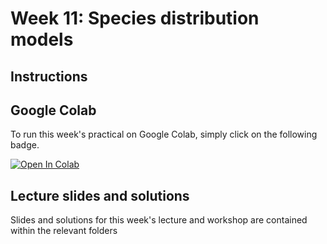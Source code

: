 # Week 11: Species distribution models

## Instructions

## Google Colab

To run this week's practical on Google Colab, simply click on the following badge. 

<a target="_blank" href="https://colab.research.google.com/github/MScEcologyAndDataScienceUCL/BIOS0032_AI4Environment/blob/main/11_SpeciesDistributionModels/bios0032_sdm_week11.ipynb">
  <img src="https://colab.research.google.com/assets/colab-badge.svg" alt="Open In Colab"/>
</a>

## Lecture slides and solutions

Slides and solutions for this week's lecture and workshop are contained within the relevant folders